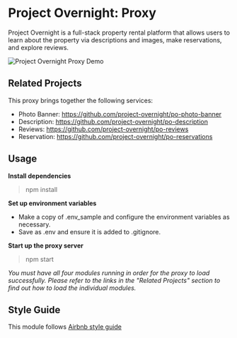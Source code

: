 # Project Overnight: Proxy

Project Overnight is a full-stack property rental platform that allows users to learn about the property via descriptions and images, make reservations, and explore reviews.

![Project Overnight Proxy Demo](demo.gif)

## Related Projects

This proxy brings together the following services:
  - Photo Banner: https://github.com/project-overnight/po-photo-banner
  - Description: https://github.com/project-overnight/po-description
  - Reviews: https://github.com/project-overnight/po-reviews
  - Reservation: https://github.com/project-overnight/po-reservations

## Usage

**Install dependencies**
> npm install

**Set up environment variables**
- Make a copy of .env_sample and configure the environment variables as necessary.
- Save as .env and ensure it is added to .gitignore.

**Start up the proxy server**
> npm start

*You must have all four modules running in order for the proxy to load successfully. Please refer to the links in the "Related Projects" section to find out how to load the individual modules.*

## Style Guide
This module follows [Airbnb style guide](https://github.com/airbnb/javascript)
